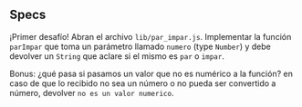 ## Specs

¡Primer desafío! Abran el archivo `lib/par_impar.js`. Implementar la función `parImpar` que toma un parámetro llamado `numero` (type `Number`) y debe devolver un `String` que aclare si el mismo es `par` o `impar`.

Bonus: ¿qué pasa si pasamos un valor que no es numérico a la función? en caso de que lo recibido no sea un número o no pueda ser convertido a número, devolver `no es un valor numerico`.